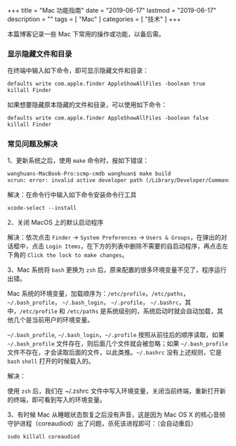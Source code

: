 +++
title = "Mac 功能指南"
date = "2019-06-17"
lastmod = "2019-06-17"
description = ""
tags = [
    "Mac"
]
categories = [
    "技术"
]
+++

本篇博客记录一些 Mac 下常用的操作或功能，以备后需。

<!--more-->

### 显示隐藏文件和目录
在终端中输入如下命令，即可显示隐藏文件和目录：
```markdown
defaults write com.apple.finder AppleShowAllFiles -boolean true
killall Finder
```

如果想要隐藏原本隐藏的文件和目录，可以使用如下命令：
```markdown
defaults write com.apple.finder AppleShowAllFiles -boolean false 
killall Finder
```

### 常见问题及解决
1、更新系统之后，使用 `make` 命令时，报如下错误：
```markdown
wanghuans-MacBook-Pro:scmp-cmdb wanghuan$ make build
xcrun: error: invalid active developer path (/Library/Developer/CommandLineTools), missing xcrun at: /Library/Developer/CommandLineTools/usr/bin/xcrun
```
解决：在命令行中输入如下命令安装命令行工具
```markdown
xcode-select --install
```

2、关闭 MacOS 上的默认启动程序

解决：依次点击 `Finder` -> `System Preferences` -> `Users & Groups`，在弹出的对话框中，点击 `Login Items`，在下方的列表中删除不需要的自启动程序，再点击左下角的 `Click the lock to make changes`。

3、Mac 系统将 `bash` 更换为 `zsh` 后，原来配置的很多环境变量不见了，程序运行出错。

Mac 系统的环境变量，加载顺序为：`/etc/profile`，`/etc/paths`，`~/.bash_profile`， `~/.bash_login`， `~/.profile`， `~/.bashrc`，其中，`/etc/profile` 和 `/etc/paths` 是系统级别的，系统启动时就会自动加载，其他几个是当前用户的环境变量。

`~/.bash_profile`, `~/.bash_login`，`~/.profile` 按照从前往后的顺序读取，如果 `~/.bash_profile` 文件存在，则后面几个文件就会被忽略；如果 `~/.bash_profile` 文件不存在，才会读取后面的文件，以此类推。`~/.bashrc` 没有上述规则，它是 `bash` `shell` 打开的时候载入的。

解决：

使用 `zsh` 后，我们在 ~/.zshrc 文件中写入环境变量，关闭当前终端，重新打开新的终端，即可看到写入的环境变量。

3、有时候 Mac 从睡眠状态恢复之后没有声音，这是因为 Mac OS X 的核心音频守护进程（coreaudiod）出了问题，杀死该进程即可：（会自动重启）
```markdown
sudo killall coreaudiod
```
